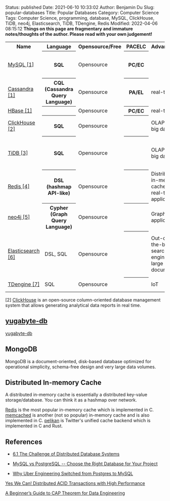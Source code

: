 Status: published
Date: 2021-06-10 10:33:02
Author: Benjamin Du
Slug: popular-databases
Title: Popular Databases
Category: Computer Science
Tags: Computer Science, programming, database, MySQL, ClickHouse, TiDB, neo4j, Elasticsearch, TiDB, TDengine, Redis
Modified: 2022-04-06 08:15:12
**Things on this page are fragmentary and immature notes/thoughts of the author. Please read with your own judgement!**


<table style="width:100%">
  <tr>
    <th> Name </th>
    <th> Language </th>
    <th> Opensource/Free </th>
    <th> PACELC </th>
    <th> Advantages </th>
    <th> Disadvantages </th>
    <th> Comment </th>
  </tr>
  <tr>
    <td> 
    <a href="https://github.com/mysql"> MySQL </a>
    <a href="#footnote7">[1]</a>
    </td>
    <th> SQL </th>
    <td> Opensource </td>
    <th> PC/EC </th>
    <td> </td>
    <td> </td>
    <td> the most popular opensource RDBMS </td>
  </tr>
  <tr>
    <td> 
    <a href=""> Cassandra </a>
    <a href="#footnote7">[1]</a>
    </td>
    <th> CQL (Cassandra <br> Query Language) </th>
    <td> Opensource </td>
    <th> PA/EL </th>
    <td> real-time </td>
    <td> no join </td>
    <td> </td>
  </tr>
  <tr>
    <td> 
    <a href=""> HBase </a>
    <a href="#footnote7">[1]</a>
    </td>
    <th> </th>
    <td> Opensource </td>
    <th> PC/EC </th>
    <td> real-time </td>
    <td> no join </td>
    <td> </td>
  </tr>
  <tr>
    <td> 
    <a href="https://github.com/ClickHouse/ClickHouse"> ClickHouse </a>
    <a href="#footnote7">[2]</a>
    </td>
    <th> SQL </th>
    <td> Opensource </td>
    <th> </th>
    <td> OLAP for big data </td>
    <td> </td>
    <td> Has very good performance </td>
  </tr>
  <tr>
    <td> 
    <a href="https://github.com/pingcap/tidb"> TiDB </a>
    <a href="#footnote7">[3]</a>
    </td>
    <th> SQL </th>
    <td> Opensource </td>
    <th> </th>
    <td> OLAP for big data </td>
    <td> </td>
    <td> good performance, support integration with Spark </td>
  </tr>
  <tr>
    <td> 
    <a href="https://github.com/redis"> Redis </a>
    <a href="#footnote7">[4]</a>
    </td>
    <th> DSL (hashmap <br> API-like) </th>
    <td> Opensource </td>
    <th> </th>
    <td> Distributed in-memory cache for real-time applications </td>
    <td> Queries or joins </td>
    <td> </td>
  </tr>
  <tr>
    <td> 
    <a href="https://github.com/neo4j"> neo4j </a>
    <a href="#footnote7">[5]</a>
    </td>
    <th> Cypher (Graph <br> Query Language) </th>
    <td> Opensource </td>
    <th> </th>
    <td> Graph applications </td>
    <td> </td>
    <td> The most popular graph database </td>
  </tr>
  <tr>
    <td> 
    <a href="https://github.com/elastic"> Elasticsearch </a>
    <a href="#footnote7">[6]</a>
    </td>
    <td> DSL, SQL </td>
    <td> Opensource </td>
    <th> </th>
    <td> Out-of-the-box search engine for large documents </td>
    <td> </td>
    <td> Designed as a search engine but also popularly used as a database </td>
  </tr>
  <tr>
    <td> 
    <a href="https://github.com/taosdata/TDengine"> TDengine </a>
    <a href="#footnote7">[7]</a>
    </td>
    <td> SQL </td>
    <td> Opensource </td>
    <th> </th>
    <td> IoT </td>
    <td> </td>
    <td> IoT, good performance </td>
  </tr>
</table>

[2] [ClickHouse](https://github.com/ClickHouse/ClickHouse)
is an open-source column-oriented database management system 
that allows generating analytical data reports in real time.

## [yugabyte-db](https://github.com/YugaByte/yugabyte-db)
[yugabyte-db](https://github.com/YugaByte/yugabyte-db)

## MongoDB
MongoDB is a document-oriented, disk-based database optimized 
for operational simplicity, schema-free design and very large data volumes. 

## Distributed In-memory Cache

A distributed in-memory cache is essentially a distributed key-value storage/database.
You can think it as a hashmap over network.

[Redis](https://github.com/redis)
is the most popular in-memory cache which is implemented in C.
[memcached](https://github.com/memcached/memcached)
is another (not so popular) in-memory cache and is also implemented in C.
[pelikan](https://github.com/twitter/pelikan)
is Twitter's unified cache backend
which is implemented in C and Rust.

## References

- [6.1 The Challenge of Distributed Database Systems](https://berb.github.io/diploma-thesis/original/061_challenge.html)

- [MySQL vs PostgreSQL -- Choose the Right Database for Your Project](https://developer.okta.com/blog/2019/07/19/mysql-vs-postgres)

- [Why Uber Engineering Switched from Postgres to MySQL](https://eng.uber.com/postgres-to-mysql-migration/)

[Yes We Can! Distributed ACID Transactions with High Performance](https://blog.yugabyte.com/yes-we-can-distributed-acid-transactions-with-high-performance/)

[A Beginner’s Guide to CAP Theorem for Data Engineering](https://www.analyticsvidhya.com/blog/2020/08/a-beginners-guide-to-cap-theorem-for-data-engineering/)
